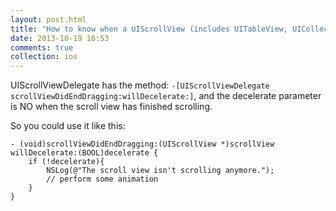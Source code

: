 ```yaml
---
layout: post.html
title: "How to know when a UIScrollView (includes UITableView, UICollectionView) finished scrolling"
date: 2013-10-19 16:53
comments: true
collection: ios
---
```


UIScrollViewDelegate has the method: `-[UIScrollViewDelegate scrollViewDidEndDragging:willDecelerate:]`, and the decelerate parameter is NO when the scroll view has finished scrolling.

So you could use it like this:

``` objc
- (void)scrollViewDidEndDragging:(UIScrollView *)scrollView willDecelerate:(BOOL)decelerate {
    if (!decelerate){
        NSLog(@"The scroll view isn't scrolling anymore.");
        // perform some animation
    }
}
```


